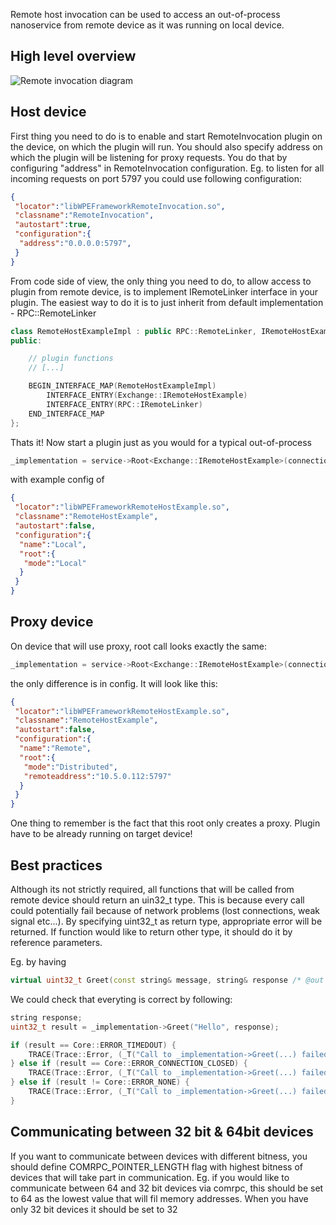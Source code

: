 
Remote host invocation can be used to access an out-of-process nanoservice from remote device as it was running on local device. 

## High level overview
![Remote invocation diagram](remote_invocation_diagram.png?raw=true "Remote invocation diagram")

## Host device
First thing you need to do is to enable and start RemoteInvocation plugin on the device, on which the plugin will run. You should also specify address on which the plugin will be listening for proxy requests. You do that by configuring "address" in RemoteInvocation configuration. Eg. to listen for all incoming requests on port 5797 you could use following configuration:
```json
{
 "locator":"libWPEFrameworkRemoteInvocation.so",
 "classname":"RemoteInvocation",
 "autostart":true,
 "configuration":{
  "address":"0.0.0.0:5797",
 }
}
```

From code side of view, the only thing you need to do, to allow access to plugin from remote device, is to implement IRemoteLinker interface in your plugin. The easiest way to do it is to just inherit from default implementation - RPC::RemoteLinker

```cpp
class RemoteHostExampleImpl : public RPC::RemoteLinker, IRemoteHostExample {
public:

    // plugin functions
    // [...]

    BEGIN_INTERFACE_MAP(RemoteHostExampleImpl)
        INTERFACE_ENTRY(Exchange::IRemoteHostExample)
        INTERFACE_ENTRY(RPC::IRemoteLinker)
    END_INTERFACE_MAP
};
```

Thats it! Now start a plugin just as you would for a typical out-of-process

```cpp
_implementation = service->Root<Exchange::IRemoteHostExample>(connectionId, timeout, "RemoteHostExampleImpl", ~0);
```
with example config of
```json
{
 "locator":"libWPEFrameworkRemoteHostExample.so",
 "classname":"RemoteHostExample",
 "autostart":false,
 "configuration":{
  "name":"Local",
  "root":{
   "mode":"Local"
  }
 }
}
```

## Proxy device
On device that will use proxy, root call looks exactly the same:
```cpp
_implementation = service->Root<Exchange::IRemoteHostExample>(connectionId, timeout, "RemoteHostExampleImpl", ~0);
```
the only difference is in config. It will look like this:
```json
{
 "locator":"libWPEFrameworkRemoteHostExample.so",
 "classname":"RemoteHostExample",
 "autostart":false,
 "configuration":{
  "name":"Remote",
  "root":{
   "mode":"Distributed",
   "remoteaddress":"10.5.0.112:5797"
  }
 }
}
```
One thing to remember is the fact that this root only creates a proxy. Plugin have to be already running on target device!

## Best practices

Although its not strictly required, all functions that will be called from remote device should return an uin32_t type. This is because every call could potentially fail because of network problems (lost connections, weak signal etc...). By specifying uint32_t as return type, appropriate error will be returned. If function would like to return other type, it should do it by reference parameters. 

Eg. by having
```cpp
virtual uint32_t Greet(const string& message, string& response /* @out */) = 0;
```

We could check that everyting is correct by following:
```cpp
string response;
uint32_t result = _implementation->Greet("Hello", response);

if (result == Core::ERROR_TIMEDOUT) {
    TRACE(Trace::Error, (_T("Call to _implementation->Greet(...) failed. Conneciton timed out")));
} else if (result == Core::ERROR_CONNECTION_CLOSED) {
    TRACE(Trace::Error, (_T("Call to _implementation->Greet(...) failed. Connection to remote device was closed")));
} else if (result != Core::ERROR_NONE) {
    TRACE(Trace::Error, (_T("Call to _implementation->Greet(...) failed. Unknown error")));
}
```

## Communicating between 32 bit & 64bit devices
If you want to communicate between devices with different bitness, you should define COMRPC_POINTER_LENGTH flag with highest bitness of devices that will take part in communication. Eg. if you would like to communicate between 64 and 32 bit devices via comrpc, this should be set to 64 as the lowest value that will fil memory addresses. When you have only 32 bit devices it should be set to 32
